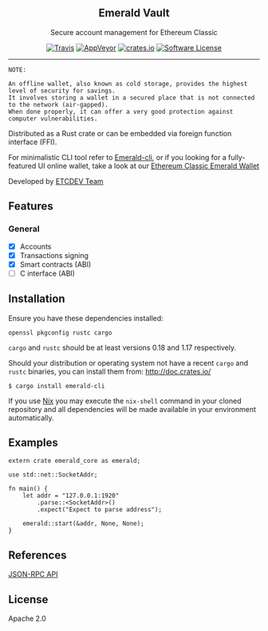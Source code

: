 <p align="center">
  <h2 align="center">Emerald Vault</a></h3>
  <p align="center">Secure account management for Ethereum Classic</a></p>
  <p align="center">
    <a href="https://travis-ci.org/ethereumproject/emerald-rs"><img alt="Travis" src="https://img.shields.io/travis/ethereumproject/emerald-rs/master.svg?style=flat-square"></a>
    <a href="https://ci.appveyor.com/project/dulanov/emerald-rs"><img alt="AppVeyor" src="https://img.shields.io/appveyor/ci/dulanov/emerald-rs/master.svg?style=flat-square"></a>
    <a href="https://crates.io/crates/emerald-rs"><img alt="crates.io" src="https://img.shields.io/crates/v/emerald-rs.svg?style=flat-square"></a>
    <a href="LICENSE"><img alt="Software License" src="https://img.shields.io/badge/License-Apache%202.0-blue.svg?style=flat-square&maxAge=2592000"></a>
  </p>
</p>

---



```
NOTE:

An offline wallet, also known as cold storage, provides the highest level of security for savings.
It involves storing a wallet in a secured place that is not connected to the network (air-gapped).
When done properly, it can offer a very good protection against computer vulnerabilities.
```

Distributed as a Rust crate or can be embedded via foreign function interface (FFI).

For minimalistic CLI tool refer to [Emerald-cli](https://github.com/ethereumproject/emerald-cli), or if you looking for a fully-featured UI online wallet, take a look at our [Ethereum Classic Emerald Wallet](https://github.com/ethereumproject/emerald-wallet)

Developed by [ETCDEV Team](http://www.etcdevteam.com/)

## Features

### General

* [x] Accounts
* [x] Transactions signing
* [x] Smart contracts (ABI)
* [ ] C interface (ABI)

## Installation

Ensure you have these dependencies installed:

```
openssl pkgconfig rustc cargo
```

`cargo` and `rustc` should be at least versions 0.18 and 1.17 respectively.

Should your distribution or operating system not have a recent `cargo` and `rustc` binaries, you can install them from: http://doc.crates.io/

```
$ cargo install emerald-cli
```

If you use [Nix](http://nixos.org/nix) you may execute the `nix-shell` command in your cloned repository and all dependencies will be made available in your environment automatically.

## Examples

```
extern crate emerald_core as emerald;

use std::net::SocketAddr;

fn main() {
    let addr = "127.0.0.1:1920"
        .parse::<SocketAddr>()
        .expect("Expect to parse address");

    emerald::start(&addr, None, None);
}
```

## References

 [JSON-RPC API](docs/api.adoc)

## License

Apache 2.0
